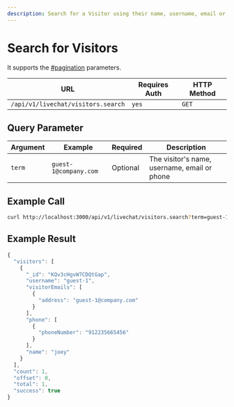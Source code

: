 ```yaml
---
description: Search for a Visitor using their name, username, email or phone.
---
```


# Search for Visitors

It supports the [#pagination](../../#pagination "mention") parameters.

| URL                                | Requires Auth | HTTP Method |
| ---------------------------------- | ------------- | ----------- |
| `/api/v1/livechat/visitors.search` | `yes`         | `GET`       |

## Query Parameter

| Argument | Example               | Required | Description                                  |
| -------- | --------------------- | -------- | -------------------------------------------- |
| `term`   | `guest-1@company.com` | Optional | The visitor's name, username, email or phone |

## Example Call

```bash
curl http://localhost:3000/api/v1/livechat/visitors.search?term=guest-1@company.com
```

## Example Result

```javascript
{
  "visitors": [
    {
      "_id": "KQv3cHgvW7CDQtGap",
      "username": "guest-1",
      "visitorEmails": [
        {
          "address": "guest-1@company.com"
        }
      ],
      "phone": [
        {
          "phoneNumber": "912235665456"
        }
      ],
      "name": "joey"
    }
  ],
  "count": 1,
  "offset": 0,
  "total": 1,
  "success": true
}
```
